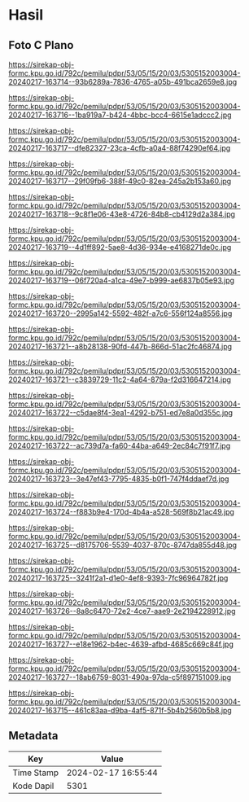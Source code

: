 # Hasil

## Foto C Plano

https://sirekap-obj-formc.kpu.go.id/792c/pemilu/pdpr/53/05/15/20/03/5305152003004-20240217-163714--93b6289a-7836-4765-a05b-491bca2659e8.jpg

https://sirekap-obj-formc.kpu.go.id/792c/pemilu/pdpr/53/05/15/20/03/5305152003004-20240217-163716--1ba919a7-b424-4bbc-bcc4-6615e1adccc2.jpg

https://sirekap-obj-formc.kpu.go.id/792c/pemilu/pdpr/53/05/15/20/03/5305152003004-20240217-163717--dfe82327-23ca-4cfb-a0a4-88f74290ef64.jpg

https://sirekap-obj-formc.kpu.go.id/792c/pemilu/pdpr/53/05/15/20/03/5305152003004-20240217-163717--29f09fb6-388f-49c0-82ea-245a2b153a60.jpg

https://sirekap-obj-formc.kpu.go.id/792c/pemilu/pdpr/53/05/15/20/03/5305152003004-20240217-163718--9c8f1e06-43e8-4726-84b8-cb4129d2a384.jpg

https://sirekap-obj-formc.kpu.go.id/792c/pemilu/pdpr/53/05/15/20/03/5305152003004-20240217-163719--4d1ff892-5ae8-4d36-934e-e4168271de0c.jpg

https://sirekap-obj-formc.kpu.go.id/792c/pemilu/pdpr/53/05/15/20/03/5305152003004-20240217-163719--06f720a4-a1ca-49e7-b999-ae6837b05e93.jpg

https://sirekap-obj-formc.kpu.go.id/792c/pemilu/pdpr/53/05/15/20/03/5305152003004-20240217-163720--2995a142-5592-482f-a7c6-556f124a8556.jpg

https://sirekap-obj-formc.kpu.go.id/792c/pemilu/pdpr/53/05/15/20/03/5305152003004-20240217-163721--a8b28138-90fd-447b-866d-51ac2fc46874.jpg

https://sirekap-obj-formc.kpu.go.id/792c/pemilu/pdpr/53/05/15/20/03/5305152003004-20240217-163721--c3839729-11c2-4a64-879a-f2d316647214.jpg

https://sirekap-obj-formc.kpu.go.id/792c/pemilu/pdpr/53/05/15/20/03/5305152003004-20240217-163722--c5dae8f4-3ea1-4292-b751-ed7e8a0d355c.jpg

https://sirekap-obj-formc.kpu.go.id/792c/pemilu/pdpr/53/05/15/20/03/5305152003004-20240217-163722--ac739d7a-fa60-44ba-a649-2ec84c7f91f7.jpg

https://sirekap-obj-formc.kpu.go.id/792c/pemilu/pdpr/53/05/15/20/03/5305152003004-20240217-163723--3e47ef43-7795-4835-b0f1-747f4ddaef7d.jpg

https://sirekap-obj-formc.kpu.go.id/792c/pemilu/pdpr/53/05/15/20/03/5305152003004-20240217-163724--f883b9e4-170d-4b4a-a528-569f8b21ac49.jpg

https://sirekap-obj-formc.kpu.go.id/792c/pemilu/pdpr/53/05/15/20/03/5305152003004-20240217-163725--d8175706-5539-4037-870c-8747da855d48.jpg

https://sirekap-obj-formc.kpu.go.id/792c/pemilu/pdpr/53/05/15/20/03/5305152003004-20240217-163725--3241f2a1-d1e0-4ef8-9393-7fc96964782f.jpg

https://sirekap-obj-formc.kpu.go.id/792c/pemilu/pdpr/53/05/15/20/03/5305152003004-20240217-163726--8a8c6470-72e2-4ce7-aae9-2e2194228912.jpg

https://sirekap-obj-formc.kpu.go.id/792c/pemilu/pdpr/53/05/15/20/03/5305152003004-20240217-163727--e18e1962-b4ec-4639-afbd-4685c669c84f.jpg

https://sirekap-obj-formc.kpu.go.id/792c/pemilu/pdpr/53/05/15/20/03/5305152003004-20240217-163727--18ab6759-8031-490a-97da-c5f897151009.jpg

https://sirekap-obj-formc.kpu.go.id/792c/pemilu/pdpr/53/05/15/20/03/5305152003004-20240217-163715--461c83aa-d9ba-4af5-871f-5b4b2560b5b8.jpg


## Metadata

| Key        | Value               |
| ---------- | ------------------- |
| Time Stamp | 2024-02-17 16:55:44 |
| Kode Dapil | 5301                |



